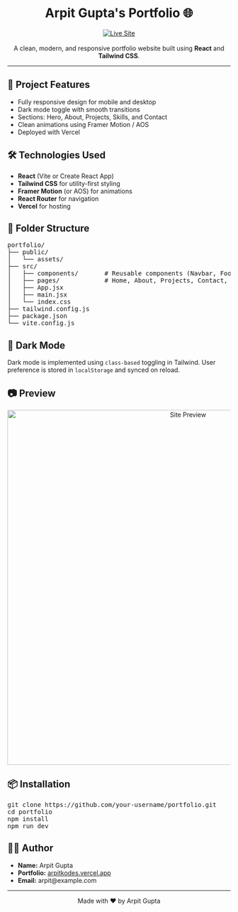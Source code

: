 <!-- Save this as README.html or copy content to a README.md with markdown if needed -->

<h1 align="center">Arpit Gupta's Portfolio 🌐</h1>

<p align="center">
  <a href="https://arpitkodes.vercel.app" target="_blank">
    <img src="https://img.shields.io/badge/Live-Demo-blue?style=for-the-badge&logo=vercel" alt="Live Site">
  </a>
  <br><br>
  A clean, modern, and responsive portfolio website built using <strong>React</strong> and <strong>Tailwind CSS</strong>.
</p>

<hr>

<h2>🚀 Project Features</h2>
<ul>
  <li>Fully responsive design for mobile and desktop</li>
  <li>Dark mode toggle with smooth transitions</li>
  <li>Sections: Hero, About, Projects, Skills, and Contact</li>
  <li>Clean animations using Framer Motion / AOS</li>
  <li>Deployed with Vercel</li>
</ul>

<h2>🛠️ Technologies Used</h2>
<ul>
  <li><strong>React</strong> (Vite or Create React App)</li>
  <li><strong>Tailwind CSS</strong> for utility-first styling</li>
  <li><strong>Framer Motion</strong> (or AOS) for animations</li>
  <li><strong>React Router</strong> for navigation</li>
  <li><strong>Vercel</strong> for hosting</li>
</ul>

<h2>📁 Folder Structure</h2>

<pre>
portfolio/
├── public/
│   └── assets/
├── src/
│   ├── components/       # Reusable components (Navbar, Footer, Cards)
│   ├── pages/            # Home, About, Projects, Contact, etc.
│   ├── App.jsx
│   ├── main.jsx
│   └── index.css
├── tailwind.config.js
├── package.json
└── vite.config.js
</pre>

<h2>🌙 Dark Mode</h2>
<p>
Dark mode is implemented using <code>class-based</code> toggling in Tailwind. User preference is stored in <code>localStorage</code> and synced on reload.
</p>

<h2>📷 Preview</h2>
<p align="center">
  <img src="https://user-images.githubusercontent.com/your-username/demo-preview.png" alt="Site Preview" width="800">
</p>

<h2>📦 Installation</h2>
<pre>
git clone https://github.com/your-username/portfolio.git
cd portfolio
npm install
npm run dev
</pre>

<h2>🧑‍💻 Author</h2>
<ul>
  <li><strong>Name:</strong> Arpit Gupta</li>
  <li><strong>Portfolio:</strong> <a href="https://arpitkodes.vercel.app" target="_blank">arpitkodes.vercel.app</a></li>
  <li><strong>Email:</strong> arpit@example.com</li>
</ul>

<hr>

<p align="center">
  Made with ❤️ by Arpit Gupta
</p>
